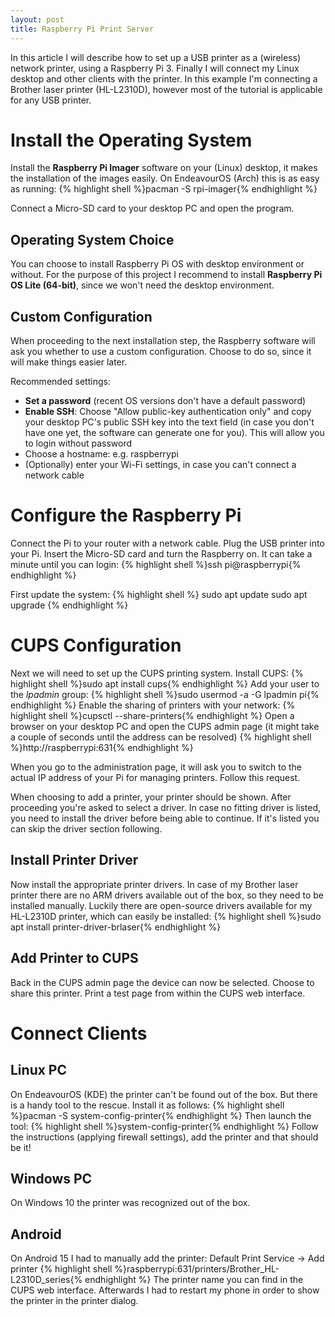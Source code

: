 ```yaml
---
layout: post
title: Raspberry Pi Print Server
---
```

In this article I will describe how to set up a USB printer as a (wireless) network printer, using a Raspberry Pi 3. Finally I will connect my Linux desktop and other clients with the printer. In this example I'm connecting a Brother laser printer (HL-L2310D), however most of the tutorial is applicable for any USB printer.

# Install the Operating System
Install the **Raspberry Pi Imager** software on your (Linux) desktop, it makes the installation of the images easily. On EndeavourOS (Arch) this is as easy as running:
{% highlight shell %}pacman -S rpi-imager{% endhighlight %}

Connect a Micro-SD card to your desktop PC and open the program.

## Operating System Choice
You can choose to install Raspberry Pi OS with desktop environment or without.
For the purpose of this project I recommend to install **Raspberry Pi OS Lite (64-bit)**, since we won't need the desktop environment.

## Custom Configuration
When proceeding to the next installation step, the Raspberry software will ask you whether to use a custom configuration. Choose to do so, since it will make things easier later.

Recommended settings:
* **Set a password** (recent OS versions don't have a default password)
* **Enable SSH**: Choose "Allow public-key authentication only" and copy your desktop PC's public SSH key into the text field (in case you don't have one yet, the software can generate one for you). This will allow you to login without password
* Choose a hostname: e.g. raspberrypi
* (Optionally) enter your Wi-Fi settings, in case you can't connect a network cable

# Configure the Raspberry Pi
Connect the Pi to your router with a network cable. Plug the USB printer into your Pi. Insert the Micro-SD card and turn the Raspberry on. It can take a minute until you can login:
{% highlight shell %}ssh pi@raspberrypi{% endhighlight %}

First update the system:
{% highlight shell %}
sudo apt update
sudo apt upgrade
{% endhighlight %}


# CUPS Configuration
Next we will need to set up the CUPS printing system.
Install CUPS:
{% highlight shell %}sudo apt install cups{% endhighlight %}
Add your user to the *lpadmin* group:
{% highlight shell %}sudo usermod -a -G lpadmin pi{% endhighlight %}
Enable the sharing of printers with your network:
{% highlight shell %}cupsctl --share-printers{% endhighlight %}
Open a browser on your desktop PC and open the CUPS admin page (it might take a couple of seconds until the address can be resolved)
{% highlight shell %}http://raspberrypi:631{% endhighlight %}

When you go to the administration page, it will ask you to switch to the actual IP address of your Pi for managing printers. Follow this request.

When choosing to add a printer, your printer should be shown. After proceeding you're asked to select a driver. In case no fitting driver is listed, you need to install the driver before being able to continue. If it's listed you can skip the driver section following.

## Install Printer Driver
Now install the appropriate printer drivers. In case of my Brother laser printer there are no ARM drivers available out of the box, so they need to be installed manually. Luckily there are open-source drivers available for my HL-L2310D printer, which can easily be installed:
{% highlight shell %}sudo apt install printer-driver-brlaser{% endhighlight %}

## Add Printer to CUPS
Back in the CUPS admin page the device can now be selected. Choose to share this printer. Print a test page from within the CUPS web interface.

# Connect Clients
## Linux PC
On EndeavourOS (KDE) the printer can't be found out of the box. But there is a handy tool to the rescue. Install it as follows:
{% highlight shell %}pacman -S system-config-printer{% endhighlight %}
Then launch the tool:
{% highlight shell %}system-config-printer{% endhighlight %}
Follow the instructions (applying firewall settings), add the printer and that should be it!

## Windows PC
On Windows 10 the printer was recognized out of the box.

## Android
On Android 15 I had to manually add the printer:
Default Print Service -> Add printer
{% highlight shell %}raspberrypi:631/printers/Brother_HL-L2310D_series{% endhighlight %}
The printer name you can find in the CUPS web interface. Afterwards I had to restart my phone in order to show the printer in the printer dialog.
